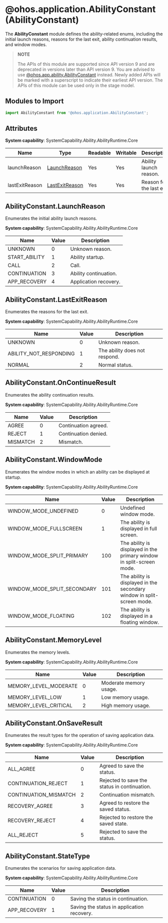 # @ohos.application.AbilityConstant (AbilityConstant)

The **AbilityConstant** module defines the ability-related enums, including the initial launch reasons, reasons for the last exit, ability continuation results, and window modes.

> **NOTE**
> 
> The APIs of this module are supported since API version 9 and are deprecated in versions later than API version 9. You are advised to use [@ohos.app.ability.AbilityConstant](js-apis-app-ability-abilityConstant.md) instead. Newly added APIs will be marked with a superscript to indicate their earliest API version. 
> The APIs of this module can be used only in the stage model.

## Modules to Import

```ts
import AbilityConstant from '@ohos.application.AbilityConstant';
```

## Attributes

**System capability**: SystemCapability.Ability.AbilityRuntime.Core

| Name| Type| Readable| Writable| Description|
| -------- | -------- | -------- | -------- | -------- |
| launchReason | [LaunchReason](#abilityconstantlaunchreason)| Yes| Yes| Ability launch reason.|
| lastExitReason | [LastExitReason](#abilityconstantlastexitreason) | Yes| Yes| Reason for the last exit.|

## AbilityConstant.LaunchReason

Enumerates the initial ability launch reasons.

**System capability**: SystemCapability.Ability.AbilityRuntime.Core

| Name                         | Value  | Description                                                        |
| ----------------------------- | ---- | ------------------------------------------------------------ |
| UNKNOWN          | 0    | Unknown reason.|
| START_ABILITY          | 1    | Ability startup.|
| CALL | 2    | Call.|
| CONTINUATION           | 3    | Ability continuation.|
| APP_RECOVERY           | 4    | Application recovery.|


## AbilityConstant.LastExitReason

Enumerates the reasons for the last exit.

**System capability**: SystemCapability.Ability.AbilityRuntime.Core

| Name                         | Value  | Description                                                        |
| ----------------------------- | ---- | ------------------------------------------------------------ |
| UNKNOWN          | 0    | Unknown reason.|
| ABILITY_NOT_RESPONDING          | 1    | The ability does not respond.|
| NORMAL | 2    | Normal status.|


## AbilityConstant.OnContinueResult 

Enumerates the ability continuation results.

**System capability**: SystemCapability.Ability.AbilityRuntime.Core

| Name                         | Value  | Description                                                        |
| ----------------------------- | ---- | ------------------------------------------------------------ |
| AGREE           | 0    | Continuation agreed.|
| REJECT           | 1    | Continuation denied.|
| MISMATCH  | 2    | Mismatch.|

## AbilityConstant.WindowMode

Enumerates the window modes in which an ability can be displayed at startup.

**System capability**: SystemCapability.Ability.AbilityRuntime.Core

| Name                       | Value| Description                |
| ---                         | --- | ---                  |
| WINDOW_MODE_UNDEFINED       | 0   | Undefined window mode.      |
| WINDOW_MODE_FULLSCREEN      | 1   | The ability is displayed in full screen.           |
| WINDOW_MODE_SPLIT_PRIMARY   | 100 | The ability is displayed in the primary window in split-screen mode.  |
| WINDOW_MODE_SPLIT_SECONDARY | 101 | The ability is displayed in the secondary window in split-screen mode.  |
| WINDOW_MODE_FLOATING        | 102 | The ability is displayed in a floating window.|

## AbilityConstant.MemoryLevel

Enumerates the memory levels.

**System capability**: SystemCapability.Ability.AbilityRuntime.Core

| Name                        | Value| Description               |
| ---                         | --- | ---                  |
| MEMORY_LEVEL_MODERATE       | 0   | Moderate memory usage.      |
| MEMORY_LEVEL_LOW            | 1   | Low memory usage.           |
| MEMORY_LEVEL_CRITICAL       | 2   | High memory usage.  |

## AbilityConstant.OnSaveResult

Enumerates the result types for the operation of saving application data.

**System capability**: SystemCapability.Ability.AbilityRuntime.Core

| Name                         | Value  | Description                                                        |
| ----------------------------- | ---- | ------------------------------------------------------------ |
| ALL_AGREE           | 0    | Agreed to save the status.|
| CONTINUATION_REJECT           | 1    | Rejected to save the status in continuation.|
| CONTINUATION_MISMATCH  | 2    | Continuation mismatch.|
| RECOVERY_AGREE           | 3    | Agreed to restore the saved status.|
| RECOVERY_REJECT  | 4    | Rejected to restore the saved state.|
| ALL_REJECT  | 5    | Rejected to save the status.|

## AbilityConstant.StateType

Enumerates the scenarios for saving application data.

**System capability**: SystemCapability.Ability.AbilityRuntime.Core

| Name                         | Value  | Description                                                        |
| ----------------------------- | ---- | ------------------------------------------------------------ |
| CONTINUATION           | 0    | Saving the status in continuation.|
| APP_RECOVERY           | 1    | Saving the status in application recovery.|
